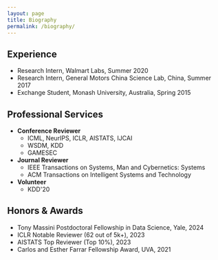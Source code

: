 ```yaml
---
layout: page
title: Biography
permalink: /biography/
---
```


## Experience
- Research Intern, Walmart Labs, Summer 2020
- Research Intern, General Motors China Science Lab, China, Summer 2017
- Exchange Student, Monash University, Australia, Spring 2015

<!-- ## **Education**
- **Ph.D.** in Computer Science @ [Univerisity of Virginia](https://engineering.virginia.edu/departments/computer-science) (2018-Present) 
- **M.S.** in Mechatronics Engineering @ [Harbin Institute of Technology](http://en.hit.edu.cn/) (2016-2018)
- **B.S.** in Mechanical Engineering & **B.A.** in English @ [Harbin Institute of Technology](http://en.hit.edu.cn/) (2012-2016)
- Exchange student @ [Monash University](https://www.monash.edu/) (2015) -->

## Professional Services
- **Conference Reviewer**
  - ICML, NeurIPS, ICLR, AISTATS, IJCAI
  - WSDM, KDD
  - GAMESEC
- **Journal Reviewer**
  - IEEE Transactions on Systems, Man and Cybernetics: Systems
  - ACM Transactions on Intelligent Systems and Technology
- **Volunteer**
  - KDD'20

## Honors & Awards
- Tony Massini Postdoctoral Fellowship in Data Science, Yale, 2024
- ICLR Notable Reviewer (62 out of 5k+), 2023
- AISTATS Top Reviewer (Top 10%), 2023
- Carlos and Esther Farrar Fellowship Award, UVA, 2021

<!--   - National Scholarship for Undergraduate Student, Ministry of Education of China, 2015 -->
<!--   - CSC Scholarship for Undergraduate Exchange Program, China Scholarship Council, 2015 -->
<!--   - Academic Award for Graduate Student, HIT, 2016 -->
<!--   - Graduation with Distinction, HIT, 2016 -->
<!--   - Outstanding Undergrad Thesis Award, HIT, 2016 -->

<!--
## Teaching
- Teaching Assistant, CS6501-004 Reinforcement Learning (Graduate Level), UVA, Fall 2020
- Teaching Assistant, CS6501-001 Software Analysis and Applications (Graduate Level), UVA, Spring 2020
- Teaching Assistant, CS2501-100 Data Structures and Algorithms I (Undergraduate Level), UVA, Fall 2019
-->
<!-- - : Online Grocery User Sequential Modeling -->
<!-- - : Visual Scene Understanding for Autonomous Vehicles\ -->




